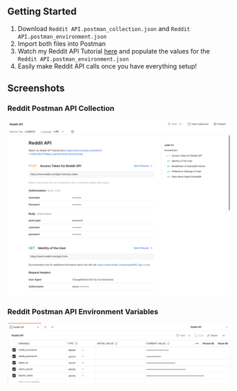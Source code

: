 <!-- GETTING STARTED -->
## Getting Started

1. Download `Reddit API.postman_collection.json` and `Reddit API.postman_environment.json`
2. Import both files into Postman
3. Watch my Reddit API Tutorial [here](https://youtu.be/x9boO9x3TDA) and populate the values for the `Reddit API.postman_environment.json`
4. Easily make Reddit API calls once you have everything setup!


## Screenshots
### Reddit Postman API Collection
 <img src="https://github.com/AndyUGA/Reddit_API_Postman_Collection_and_Environment_Variables/blob/main/Reddit%20API%20Postman%20API%20Collection.png">
 
### Reddit Postman API Environment Variables
  <img src="https://github.com/AndyUGA/Reddit_API_Postman_Collection_and_Environment_Variables/blob/main/Reddit%20API%20Postman%20Environment%20Variables.png">
